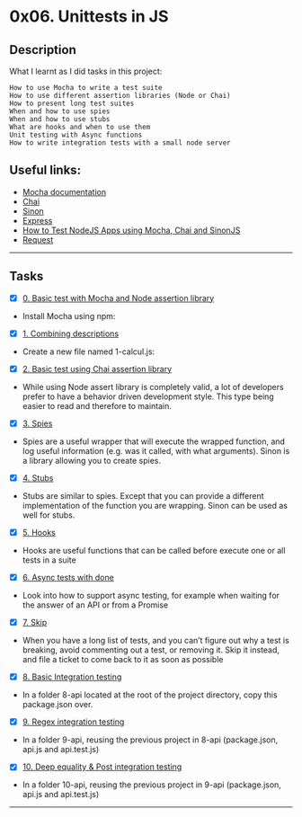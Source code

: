 # 0x06. Unittests in JS

## Description

What I learnt as I did tasks in this project:

```
How to use Mocha to write a test suite
How to use different assertion libraries (Node or Chai)
How to present long test suites
When and how to use spies
When and how to use stubs
What are hooks and when to use them
Unit testing with Async functions
How to write integration tests with a small node server

```
## Useful links:
  + [Mocha documentation](./https://mochajs.org/)
  + [Chai](./https://www.chaijs.com/api/)
  + [Sinon](./https://sinonjs.org/releases/v7.5.0/)
  + [Express](./https://expressjs.com/en/guide/routing.html)
  + [How to Test NodeJS Apps using Mocha, Chai and SinonJS](./https://www.digitalocean.com/community/tutorials/how-to-test-nodejs-apps-using-mocha-chai-and-sinonjs)
  + [Request](./https://www.npmjs.com/package/request)
---
## Tasks
+ [x] [0. Basic test with Mocha and Node assertion library](./package.json)

* Install Mocha using npm:

+ [x] [1. Combining descriptions](./1-calcul.js)

* Create a new file named 1-calcul.js:

+ [x] [2. Basic test using Chai assertion library](./2-calcul_chai.js)

* While using Node assert library is completely valid, a lot of developers prefer to have a behavior driven development style. This type being easier to read and therefore to maintain.

+ [x] [3. Spies](./utils.js)

* Spies are a useful wrapper that will execute the wrapped function, and log useful information (e.g. was it called, with what arguments). Sinon is a library allowing you to create spies.

+ [x] [4. Stubs](./4-payment.js)

* Stubs are similar to spies. Except that you can provide a different implementation of the function you are wrapping. Sinon can be used as well for stubs.

+ [x] [5. Hooks](./5-payment.js)

* Hooks are useful functions that can be called before execute one or all tests in a suite

+ [x] [6. Async tests with done](./6-payment_token.js)

* Look into how to support async testing, for example when waiting for the answer of an API or from a Promise

+ [x] [7. Skip](./7-skip.test.js)

* When you have a long list of tests, and you can’t figure out why a test is breaking, avoid commenting out a test, or removing it. Skip it instead, and file a ticket to come back to it as soon as possible

+ [x] [8. Basic Integration testing](./8-api/package.json)

* In a folder 8-api located at the root of the project directory, copy this package.json over.

+ [x] [9. Regex integration testing](./9-api/api.js)

* In a folder 9-api, reusing the previous project in 8-api (package.json, api.js and api.test.js)

+ [x] [10. Deep equality & Post integration testing](./10-api/api.js)

* In a folder 10-api, reusing the previous project in 9-api (package.json, api.js and api.test.js)

---


